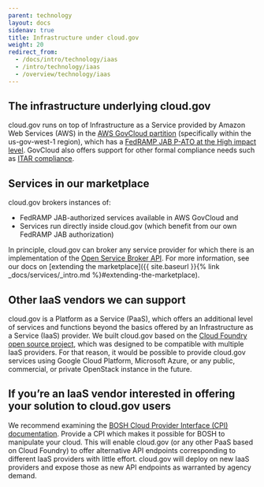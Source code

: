 ```yaml
---
parent: technology
layout: docs
sidenav: true
title: Infrastructure under cloud.gov
weight: 20
redirect_from:
  - /docs/intro/technology/iaas
  - /intro/technology/iaas
  - /overview/technology/iaas
---
```


## The infrastructure underlying cloud.gov

cloud.gov runs on top of Infrastructure as a Service provided by Amazon Web Services (AWS) in the [AWS GovCloud partition](https://aws.amazon.com/govcloud-us/) (specifically within the us-gov-west-1 region), which has a [FedRAMP JAB P-ATO at the High impact level](https://marketplace.fedramp.gov/index.html#/product/aws-govcloud-high). GovCloud also offers support for other formal compliance needs such as [ITAR compliance](https://en.wikipedia.org/wiki/International_Traffic_in_Arms_Regulations).

## Services in our marketplace

cloud.gov brokers instances of:

- FedRAMP JAB-authorized services available in AWS GovCloud and
- Services run directly inside cloud.gov (which benefit from our own FedRAMP JAB authorization)

In principle, cloud.gov can broker any service provider for which there is an implementation of the [Open Service Broker API](https://www.openservicebrokerapi.org/). For more information, see our docs on [extending the marketplace]({{ site.baseurl }}{% link _docs/services/_intro.md %}#extending-the-marketplace).

## Other IaaS vendors we can support

cloud.gov is a Platform as a Service (PaaS), which offers an additional level of services and functions beyond the basics offered by an Infrastructure as a Service (IaaS) provider. We built cloud.gov based on the [Cloud Foundry open source project](https://www.cloudfoundry.org/), which was designed to be compatible with multiple IaaS providers. For that reason, it would be possible to provide cloud.gov services using Google Cloud Platform, Microsoft Azure, or any public, commercial, or private OpenStack instance in the future.

## If you’re an IaaS vendor interested in offering your solution to cloud.gov users

We recommend examining the [BOSH Cloud Provider Interface (CPI) documentation](https://bosh.io/docs/bosh-components/#cpi). Provide a CPI which makes it possible for BOSH to manipulate your cloud. This will enable cloud.gov (or any other PaaS based on Cloud Foundry) to offer alternative API endpoints corresponding to different IaaS providers with little effort. cloud.gov will deploy on new IaaS providers and expose those as new API endpoints as warranted by agency demand.
